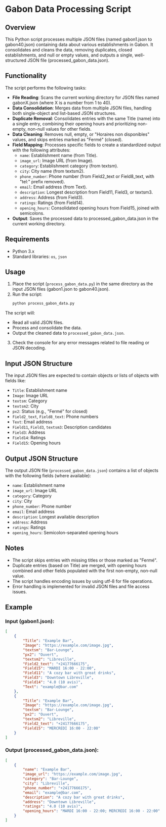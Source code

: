 # Gabon Data Processing Script

## Overview

This Python script processes multiple JSON files (named gabon1.json to gabon40.json) containing data about various establishments in Gabon. It consolidates and cleans the data, removing duplicates, closed establishments, and null or empty values, and outputs a single, well-structured JSON file (processed_gabon_data.json).

## Functionality

The script performs the following tasks:

- **File Reading**: Scans the current working directory for JSON files named gabonX.json (where X is a number from 1 to 40).
- **Data Consolidation**: Merges data from multiple JSON files, handling both single-object and list-based JSON structures.
- **Duplicate Removal**: Consolidates entries with the same Title (name) into a single entry, combining their opening hours and prioritizing non-empty, non-null values for other fields.
- **Data Cleaning**: Removes null, empty, or "Horaires non disponibles" values, and skips entries marked as "Fermé" (closed).
- **Field Mapping**: Processes specific fields to create a standardized output with the following attributes:
  - `name`: Establishment name (from Title).
  - `image_url`: Image URL (from Image).
  - `category`: Establishment category (from textsm).
  - `city`: City name (from textsm2).
  - `phone_number`: Phone number (from Field2_text or Field8_text, with "tel:" prefix removed).
  - `email`: Email address (from Text).
  - `description`: Longest description from Field11, Field3, or textsm3.
  - `address`: Address (from Field3).
  - `ratings`: Ratings (from Field14).
  - `opening_hours`: Consolidated opening hours from Field15, joined with semicolons.
- **Output**: Saves the processed data to processed_gabon_data.json in the current working directory.

## Requirements

- Python 3.x
- Standard libraries: `os`, `json`

## Usage

1. Place the script (`process_gabon_data.py`) in the same directory as the input JSON files (gabon1.json to gabon40.json).
2. Run the script:
   ```bash
   python process_gabon_data.py
   ```

The script will:
- Read all valid JSON files.
- Process and consolidate the data.
- Output the cleaned data to `processed_gabon_data.json`.

3. Check the console for any error messages related to file reading or JSON decoding.

## Input JSON Structure

The input JSON files are expected to contain objects or lists of objects with fields like:

- `Title`: Establishment name
- `Image`: Image URL
- `textsm`: Category
- `textsm2`: City
- `px2`: Status (e.g., "Fermé" for closed)
- `Field2_text`, `Field8_text`: Phone numbers
- `Text`: Email address
- `Field11`, `Field3`, `textsm3`: Description candidates
- `Field3`: Address
- `Field14`: Ratings
- `Field15`: Opening hours

## Output JSON Structure

The output JSON file (`processed_gabon_data.json`) contains a list of objects with the following fields (where available):

- `name`: Establishment name
- `image_url`: Image URL
- `category`: Category
- `city`: City
- `phone_number`: Phone number
- `email`: Email address
- `description`: Longest available description
- `address`: Address
- `ratings`: Ratings
- `opening_hours`: Semicolon-separated opening hours

## Notes

- The script skips entries with missing titles or those marked as "Fermé".
- Duplicate entries (based on Title) are merged, with opening hours combined and other fields populated with the first non-empty, non-null value.
- The script handles encoding issues by using utf-8 for file operations.
- Error handling is implemented for invalid JSON files and file access issues.

## Example

### Input (gabon1.json):
```json
[
    {
        "Title": "Example Bar",
        "Image": "https://example.com/image.jpg",
        "textsm": "Bar-Lounge",
        "px2": "Ouvert",
        "textsm2": "Libreville",
        "Field2_text": "+24177666175",
        "Field15": "MARDI 16:00 - 22:00",
        "Field11": "A cozy bar with great drinks",
        "Field3": "Downtown Libreville",
        "Field14": "4.0 (10 avis)",
        "Text": "example@bar.com"
    },
    {
        "Title": "Example Bar",
        "Image": "https://example.com/image.jpg",
        "textsm": "Bar-Lounge",
        "px2": "Ouvert",
        "textsm2": "Libreville",
        "Field2_text": "+24177666175",
        "Field15": "MERCREDI 16:00 - 22:00"
    }
]
```

### Output (processed_gabon_data.json):
```json
[
    {
        "name": "Example Bar",
        "image_url": "https://example.com/image.jpg",
        "category": "Bar-Lounge",
        "city": "Libreville",
        "phone_number": "+24177666175",
        "email": "example@bar.com",
        "description": "A cozy bar with great drinks",
        "address": "Downtown Libreville",
        "ratings": "4.0 (10 avis)",
        "opening_hours": "MARDI 16:00 - 22:00; MERCREDI 16:00 - 22:00"
    }
]
```
